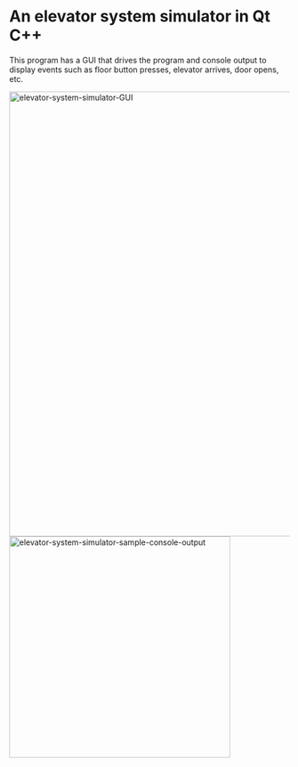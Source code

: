 # An elevator system simulator in Qt C++

This program has a GUI that drives the program and console output to display events such as floor button presses, elevator arrives, door opens, etc.

<img width="798" alt="elevator-system-simulator-GUI" src="https://user-images.githubusercontent.com/81049475/226435853-7b3d41b8-0097-49cb-bfdc-874550b4b29c.png">

<img width="397" alt="elevator-system-simulator-sample-console-output" src="https://user-images.githubusercontent.com/81049475/226435867-c3a7ec9d-3b0f-4170-b4e1-2a13cfa9a9ad.png">
